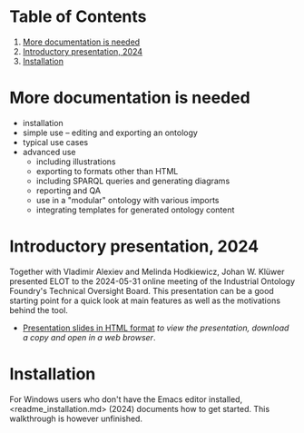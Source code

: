 
# Table of Contents

1.  [More documentation is needed](#orgf3f9550)
2.  [Introductory presentation, 2024](#org3e4068f)
3.  [Installation](#orgc316240)



<a id="orgf3f9550"></a>

# More documentation is needed

-   installation
-   simple use &#x2013; editing and exporting an ontology
-   typical use cases
-   advanced use
    -   including illustrations
    -   exporting to formats other than HTML
    -   including SPARQL queries and generating diagrams
    -   reporting and QA
    -   use in a "modular" ontology with various imports
    -   integrating templates for generated ontology content


<a id="org3e4068f"></a>

# Introductory presentation, 2024

Together with Vladimir Alexiev and Melinda Hodkiewicz, Johan W. Klüwer presented ELOT to the 2024-05-31 online meeting of the Industrial Ontology Foundry's Technical Oversight Board.
This presentation can be a good starting point for a quick look at main features as well as the motivations behind the tool.

-   [Presentation slides in HTML format](20240525T181908--elot-presented-to-iof-tob__elot_emacs_iof.html) *to view the presentation, download a copy and open in a web browser*.


<a id="orgc316240"></a>

# Installation

For Windows users who don't have the Emacs editor installed, <readme_installation.md> (2024) documents how to get started. This walkthrough is however unfinished.

